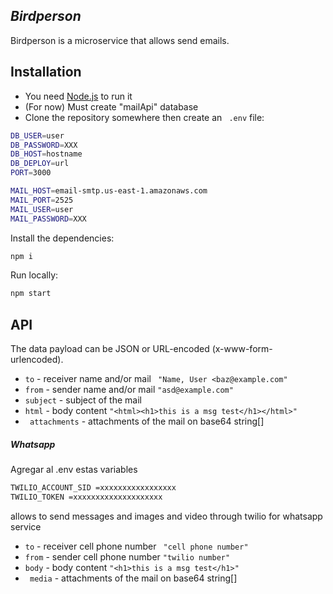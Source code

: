 ## _Birdperson_

Birdperson is a microservice that allows send emails.

## Installation

- You need [Node.js](https://nodejs.org/) to run it
- (For now) Must create "mailApi" database
- Clone the repository somewhere then create an ` .env` file:

```sh
DB_USER=user
DB_PASSWORD=XXX
DB_HOST=hostname
DB_DEPLOY=url
PORT=3000

MAIL_HOST=email-smtp.us-east-1.amazonaws.com
MAIL_PORT=2525
MAIL_USER=user
MAIL_PASSWORD=XXX
```

Install the dependencies:

```sh
npm i
```

Run locally:

```sh
npm start
```

## API

The data payload can be JSON or URL-encoded (x-www-form-urlencoded).

- `to` - receiver name and/or mail ` "Name, User <baz@example.com"`
- `from` - sender name and/or mail `"asd@example.com"`
- `subject` - subject of the mail
- `html` - body content `"<html><h1>this is a msg test</h1></html>"`
- ` attachments` - attachments of the mail on base64 string[]


##### Whatsapp

Agregar al .env estas variables


```sh
TWILIO_ACCOUNT_SID =xxxxxxxxxxxxxxxxx
TWILIO_TOKEN =xxxxxxxxxxxxxxxxxxxx
```

allows to send messages and images and video through twilio for whatsapp service

- `to` - receiver cell phone number ` "cell phone number"`
- `from` - sender cell phone number `"twilio number"`
- `body` - body content `"<h1>this is a msg test</h1>"`
- ` media` - attachments of the mail on base64 string[]